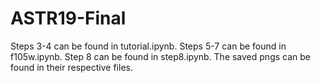 # ASTR19-Final
Steps 3-4 can be found in tutorial.ipynb.
Steps 5-7 can be found in f105w.ipynb.
Step 8 can be found in step8.ipynb.
The saved pngs can be found in their respective files.